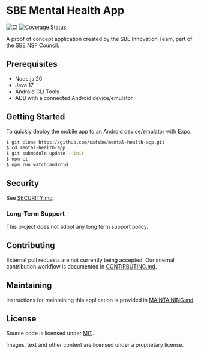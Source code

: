 # SBE Mental Health App

[![CI](https://github.com/safsbe/mental-health-app/actions/workflows/ci.yaml/badge.svg)](https://github.com/safsbe/mental-health-app/actions/workflows/ci.yaml)
[![Coverage Status](https://coveralls.io/repos/github/safsbe/mental-health-app/badge.svg?branch=main)](https://coveralls.io/github/safsbe/mental-health-app?branch=main)

A proof of concept application created by the SBE Innovation Team, part of the SBE NSF Council.

## Prerequisites

- Node.js 20
- Java 17
- Android CLI Tools
- ADB with a connected Android device/emulator

## Getting Started

To quickly deploy the mobile app to an Android device/emulator with Expo:

```sh
$ git clone https://github.com/safsbe/mental-health-app.git
$ cd mental-health-app
$ git submodule update --init
$ npm ci
$ npm run watch:android
```

## Security

See [SECURITY.md](./SECURITY.md).

### Long-Term Support

This project does not adopt any long term support policy.

## Contributing

External pull requests are not currently being accepted. Our internal contribution workflow is documented in [CONTIRBUTING.md](./CONTRIBUTING.md).

## Maintaining

Instructions for maintaining this application is provided in [MAINTAINING.md](./MAINTAINING.md).

## License

Source code is licensed under [MIT](./LICENSES/MIT).

Images, text and other content are licensed under a proprietary license.

